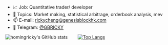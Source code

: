 




- :chart_with_upwards_trend: Job: Quantitative trader/ developer
- :pushpin: Topics: Market making, statistical arbitrage, orderbook analysis, mev
- 📫 E-mail: rickycheng@genesisblockhk.com
- 💬 Telegram: [@GBRICKY](https://t.me/GBRICKY)


![homingricky's GitHub stats](https://github-readme-stats.vercel.app/api?username=homingricky&count_private=true&show_icons=true&theme=dark&include_all_commits=true) &emsp;&emsp;[![Top Langs](https://github-readme-stats.vercel.app/api/top-langs/?username=homingricky&hide_title=true&icon_color=79ff97&text_color=9f9f9f&bg_color=151515)](https://github.com/anuraghazra/github-readme-stats)

